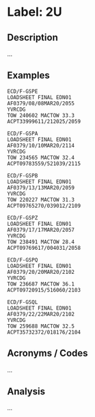# Label: 2U

## Description

...

## Examples

```
ECD/F-GSPE
LOADSHEET FINAL EDN01
AF0379/08/08MAR20/2055
YVRCDG
TOW 240602 MACTOW 33.3
ACPT33999611/212025/2059
```

```
ECD/F-GSPA
LOADSHEET FINAL EDN01
AF0379/10/10MAR20/2114
YVRCDG
TOW 234565 MACTOW 32.4
ACPT09783559/521039/2115
```

```
ECD/F-GSPB
LOADSHEET FINAL EDN01
AF0379/13/13MAR20/2059
YVRCDG
TOW 220227 MACTOW 31.3
ACPT09765270/039012/2109
```

```
ECD/F-GSPZ
LOADSHEET FINAL EDN01
AF0379/17/17MAR20/2057
YVRCDG
TOW 238491 MACTOW 28.4
ACPT09769617/004031/2058
```

```
ECD/F-GSPQ
LOADSHEET FINAL EDN01
AF0379/20/20MAR20/2102
YVRCDG
TOW 236687 MACTOW 36.1
ACPT09720915/516060/2103
```

```
ECD/F-GSQL
LOADSHEET FINAL EDN01
AF0379/22/22MAR20/2102
YVRCDG
TOW 259688 MACTOW 32.5
ACPT35732372/018176/2104
```

## Acronyms / Codes

...

## Analysis

...
